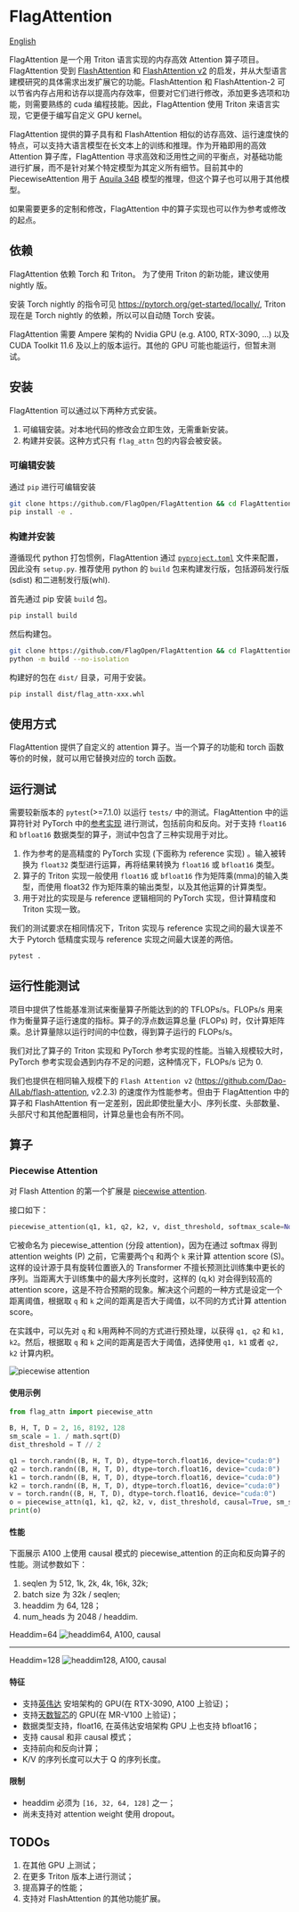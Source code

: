 # FlagAttention

[English](./README.md)

FlagAttention 是一个用 Triton 语言实现的内存高效 Attention 算子项目。FlagAttention 受到 [FlashAttention](https://arxiv.org/abs/2205.14135) 和 [FlashAttention v2](https://tridao.me/publications/flash2/flash2.pdf) 的启发，并从大型语言建模研究的具体需求出发扩展它的功能。FlashAttention 和 FlashAttention-2 可以节省内存占用和访存以提高内存效率，但要对它们进行修改，添加更多选项和功能，则需要熟练的 cuda 编程技能。因此，FlagAttention 使用 Triton 来语言实现，它更便于编写自定义 GPU kernel。

FlagAttention 提供的算子具有和 FlashAttention 相似的访存高效、运行速度快的特点，可以支持大语言模型在长文本上的训练和推理。作为开箱即用的高效 Attention 算子库，FlagAttention 寻求高效和泛用性之间的平衡点，对基础功能进行扩展，而不是针对某个特定模型为其定义所有细节。目前其中的 PiecewiseAttention 用于 [Aquila 34B](https://github.com/FlagAI-Open/Aquila2) 模型的推理，但这个算子也可以用于其他模型。

如果需要更多的定制和修改，FlagAttention 中的算子实现也可以作为参考或修改的起点。

## 依赖

FlagAttention 依赖 Torch 和 Triton。 为了使用 Triton 的新功能，建议使用 nightly 版。

安装 Torch nightly 的指令可见 https://pytorch.org/get-started/locally/, Triton 现在是 Torch nightly 的依赖，所以可以自动随 Torch 安装。

FlagAttention 需要 Ampere 架构的 Nvidia GPU (e.g. A100, RTX-3090, ...) 以及 CUDA Toolkit 11.6 及以上的版本运行。其他的 GPU 可能也能运行，但暂未测试。

## 安装

FlagAttention 可以通过以下两种方式安装。

1. 可编辑安装。对本地代码的修改会立即生效，无需重新安装。
2. 构建并安装。这种方式只有 `flag_attn` 包的内容会被安装。

### 可编辑安装

通过 `pip` 进行可编辑安装

```sh
git clone https://github.com/FlagOpen/FlagAttention && cd FlagAttention
pip install -e .
```

### 构建并安装

遵循现代 python 打包惯例，FlagAttention 通过 [`pyproject.toml`](https://pip.pypa.io/en/stable/reference/build-system/pyproject-toml/) 文件来配置，因此没有 `setup.py`. 推荐使用 python 的 `build` 包来构建发行版，包括源码发行版(sdist) 和二进制发行版(whl).

首先通过 pip 安装 `build` 包。

```sh
pip install build
```

然后构建包。

```sh
git clone https://github.com/FlagOpen/FlagAttention && cd FlagAttention
python -m build --no-isolation
```

构建好的包在 `dist/` 目录，可用于安装。

```sh
pip install dist/flag_attn-xxx.whl
```

## 使用方式

FlagAttention 提供了自定义的 attention 算子。当一个算子的功能和 torch 函数等价的时候，就可以用它替换对应的 torch 函数。 

## 运行测试

需要较新版本的 `pytest`(>=7.1.0) 以运行 `tests/` 中的测试。FlagAttention 中的运算符针对 PyTorch 中的[参考实现](tests/flag_attn/ref_impl/) 进行测试，包括前向和反向。对于支持 `float16` 和 `bfloat16` 数据类型的算子，测试中包含了三种实现用于对比。

1. 作为参考的是高精度的 PyTorch 实现 (下面称为 reference 实现) 。输入被转换为 `float32` 类型进行运算，再将结果转换为 `float16` 或 `bfloat16` 类型。
2. 算子的 Triton 实现一般使用 `float16` 或 `bfloat16` 作为矩阵乘(mma)的输入类型，而使用 float32 作为矩阵乘的输出类型，以及其他运算的计算类型。
3. 用于对比的实现是与 reference 逻辑相同的 PyTorch 实现，但计算精度和 Triton 实现一致。

我们的测试要求在相同情况下，Triton 实现与 reference 实现之间的最大误差不大于 Pytorch 低精度实现与 reference 实现之间最大误差的两倍。

```sh
pytest .
```

## 运行性能测试

项目中提供了性能基准测试来衡量算子所能达到的的 TFLOPs/s。FLOPs/s 用来作为衡量算子运行速度的指标。算子的浮点数运算总量 (FLOPs) 时，仅计算矩阵乘。总计算量除以运行时间的中位数，得到算子运行的 FLOPs/s。

我们对比了算子的 Triton 实现和 PyTorch 参考实现的性能。当输入规模较大时，PyTorch 参考实现会遇到内存不足的问题，这种情况下，FLOPs/s 记为 0.

我们也提供在相同输入规模下的 `Flash Attention v2` (https://github.com/Dao-AILab/flash-attention, v2.2.3) 的速度作为性能参考。但由于 FlagAttention 中的算子和 FlashAttention 有一定差别，因此即使批量大小、序列长度、头部数量、头部尺寸和其他配置相同，计算总量也会有所不同。

## 算子

### Piecewise Attention

对 Flash Attention 的第一个扩展是 [piecewise attention](src/flag_attn/piecewise.py).

接口如下：

```python
piecewise_attention(q1, k1, q2, k2, v, dist_threshold, softmax_scale=None, causal=False)
```

它被命名为 piecewise_attention (分段 attention)，因为在通过 softmax 得到 attention weights (P) 之前，它需要两个`q` 和两个 `k` 来计算 attention score (S)。这样的设计源于具有旋转位置嵌入的 Transformer 不擅长预测比训练集中更长的序列。当距离大于训练集中的最大序列长度时，这样的 (q,k) 对会得到较高的 attention score，这是不符合预期的现象。解决这个问题的一种方式是设定一个距离阈值，根据取 `q` 和 `k` 之间的距离是否大于阈值，以不同的方式计算 attention score。

在实践中，可以先对 `q` 和 `k`用两种不同的方式进行预处理，以获得 `q1, q2` 和 `k1, k2`。然后，根据取 `q` 和 `k` 之间的距离是否大于阈值，选择使用 `q1, k1` 或者 `q2, k2` 计算内积。

![piecewise attention](assets/piecewise_attention.png)

#### 使用示例

```python
from flag_attn import piecewise_attn

B, H, T, D = 2, 16, 8192, 128
sm_scale = 1. / math.sqrt(D)
dist_threshold = T // 2

q1 = torch.randn((B, H, T, D), dtype=torch.float16, device="cuda:0")
q2 = torch.randn((B, H, T, D), dtype=torch.float16, device="cuda:0")
k1 = torch.randn((B, H, T, D), dtype=torch.float16, device="cuda:0")
k2 = torch.randn((B, H, T, D), dtype=torch.float16, device="cuda:0")
v = torch.randn((B, H, T, D), dtype=torch.float16, device="cuda:0")
o = piecewise_attn(q1, k1, q2, k2, v, dist_threshold, causal=True, sm_scale=sm_scale)
print(o)
```

#### 性能

下面展示 A100 上使用 causal 模式的 piecewise_attention 的正向和反向算子的性能。测试参数如下：

1. seqlen 为 512, 1k, 2k, 4k, 16k, 32k;
2. batch size 为 32k / seqlen;
3. headdim 为 64, 128；
4. num_heads 为 2048 / headdim.

Headdim=64
![headdim64, A100, causal](./assets/headdim64-causal-A100.png)

---

Headdim=128
![headdim128, A100, causal](./assets/headdim128-causal-A100.png)

#### 特征

- 支持[英伟达](https://www.nvidia.com/) 安培架构的 GPU(在 RTX-3090, A100 上验证)；
- 支持[天数智芯](https://www.iluvatar.com/)的 GPU(在 MR-V100 上验证)；
- 数据类型支持，float16, 在英伟达安培架构 GPU 上也支持 bfloat16；
- 支持 causal 和非 causal 模式；
- 支持前向和反向计算；
- K/V 的序列长度可以大于 Q 的序列长度。

#### 限制

- headdim 必须为 `[16, 32, 64, 128]` 之一；
- 尚未支持对 attention weight 使用 dropout。

## TODOs

1. 在其他 GPU 上测试；
2. 在更多 Triton 版本上进行测试；
3. 提高算子的性能；
2. 支持对 FlashAttention 的其他功能扩展。
